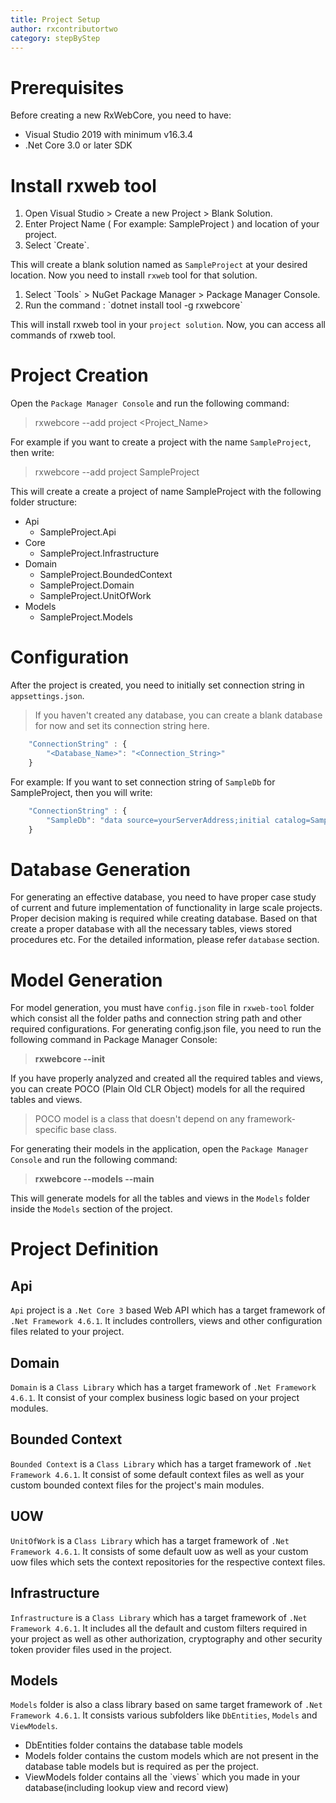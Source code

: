 ```yaml
---
title: Project Setup
author: rxcontributortwo
category: stepByStep
---
```


# Prerequisites

Before creating a new RxWebCore, you need to have:

<ul>
    <li>Visual Studio 2019 with minimum v16.3.4</li>
    <li>.Net Core 3.0 or later SDK</li>
</ul>

# Install rxweb tool

<ol>
    <li>Open Visual Studio > Create a new Project > Blank Solution.</li>
    <li>Enter Project Name ( For example: SampleProject ) and location of your project.</li>
    <li>Select `Create`.</li>
</ol>

This will create a blank solution named as `SampleProject` at your desired location. Now you need to install `rxweb` tool for that solution.

<ol>
    <li>Select `Tools` > NuGet Package Manager > Package Manager Console.</li>
    <li>Run the command : `dotnet install tool -g rxwebcore`</li>
</ol>

This will install rxweb tool in your `project solution`. Now, you can access all commands of rxweb tool.

# Project Creation

Open the `Package Manager Console` and run the following command:

> rxwebcore --add project <Project_Name>

For example if you want to create a project with the name `SampleProject`, then write:

> rxwebcore --add project SampleProject

This will create a create a project of name SampleProject with the following folder structure:

<ul>
    <li>Api
        <ul>
            <li>SampleProject.Api</li>
        </ul>
    </li>
    <li>Core
        <ul>
            <li>SampleProject.Infrastructure</li>
        </ul>
    </li>
    <li>Domain
        <ul>
            <li>SampleProject.BoundedContext</li>
            <li>SampleProject.Domain</li>
            <li>SampleProject.UnitOfWork</li>
        </ul>
    </li>
    <li>Models
        <ul>
            <li>SampleProject.Models</li>
        </ul>
    </li>
</ul>

# Configuration

After the project is created, you need to initially set connection string in `appsettings.json`. 

> If you haven't created any database, you can create a blank database for now and set its connection string here.

```js
    "ConnectionString" : {
        "<Database_Name>": "<Connection_String>"
    }
```
 
For example: If you want to set connection string of `SampleDb` for SampleProject, then you will write:

```js
    "ConnectionString" : {
        "SampleDb": "data source=yourServerAddress;initial catalog=SampleDb;persist security info=True;User Id=yourUsername;Password=yourPassword;Integrated Security=true;MultipleActiveResultSets=True;App=EntityFramework;"
    }
```

# Database Generation

For generating an effective database, you need to have proper case study of current and future implementation of functionality in large scale projects. Proper decision making is required while creating database. Based on that create a proper database with all the necessary tables, views stored procedures etc. For the detailed information, please refer `database` section.

# Model Generation

For model generation, you must have `config.json` file in `rxweb-tool` folder which consist all the folder paths and connection string path and other required configurations. For generating config.json file, you need to run the following command in Package Manager Console:

> **rxwebcore --init**

If you have properly analyzed and created all the required tables and views, you can create POCO (Plain Old CLR Object) models for all the required tables and views. 

> POCO model is a class that doesn't depend on any framework-specific base class. 

For generating their models in the application, open the `Package Manager Console` and run the following command:

> **rxwebcore --models --main**

This will generate models for all the tables and views in the `Models` folder inside the `Models` section of the project.

# Project Definition

## Api

`Api` project is a `.Net Core 3` based Web API which has a target framework of `.Net Framework 4.6.1`. It includes controllers, views and other configuration files related to your project.

## Domain

`Domain` is a `Class Library` which has a target framework of `.Net Framework 4.6.1`. It consist of your complex business logic based on your project modules.

## Bounded Context

`Bounded Context` is a `Class Library` which has a target framework of `.Net Framework 4.6.1`. It consist of some default context files as well as your custom bounded context files for the project's main modules.

## UOW

`UnitOfWork` is a `Class Library` which has a target framework of `.Net Framework 4.6.1`. It consists of some default uow as well as your custom uow files which sets the context repositories for the respective context files.

## Infrastructure

`Infrastructure` is a `Class Library` which has a target framework of `.Net Framework 4.6.1`. It includes all the default and custom filters required in your project as well as other authorization, cryptography and other security token provider files used in the project.

## Models

`Models` folder is also a class library based on same target framework of `.Net Framework 4.6.1`. It consists various subfolders like `DbEntities`, `Models` and `ViewModels`. 

<ul>
    <li>DbEntities folder contains the database table models</li>
    <li>Models folder contains the custom models which are not present in the database table models but is required as per the project.</li>
    <li>ViewModels folder contains all the `views` which you made in your database(including lookup view and record view)</li>
</ul>
